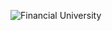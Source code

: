 ![Financial University](https://sun9-12.userapi.com/impf/2b0OBK8sB_u4ED8YEmVVnJiKn6bMx-NGjphg9w/3F4EE63gpqk.jpg?size=0x0&quality=90&proxy=1&sign=bd09175fb58fc8ef0710ce3258c06f7d&c_uniq_tag=3wEvLmiuqK6piEvFDU-MmGXs9ckmSdQ9QBKuqzGiaGw&type=video_thumb)
